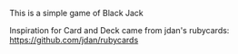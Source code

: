 This is a simple game of Black Jack

Inspiration for Card and Deck came from jdan's rubycards: https://github.com/jdan/rubycards